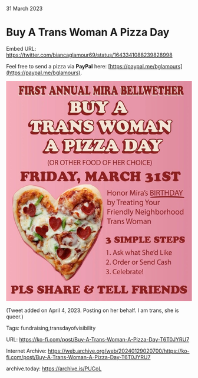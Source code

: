 31 March 2023
# Buy A Trans Woman A Pizza Day

Embed URL: https://twitter.com/biancaglamour69/status/1643341088239828998

Feel free to send a pizza via **PayPal** here: [https://paypal.me/bglamours](https://paypal.me/bglamours).

![image](https://raw.githubusercontent.com/rikaklassen/Ko-Fi/main/media/73787fb8-476f-4187-b5a7-221cf1796301_fsj00fkwaaizye2.jpg)

(Tweet added on April 4, 2023. Posting on her behalf. I am trans, she is queer.)

Tags: fundraising,transdayofvisibility

URL: https://ko-fi.com/post/Buy-A-Trans-Woman-A-Pizza-Day-T6T0JYRU7

Internet Archive: https://web.archive.org/web/20240129020700/https://ko-fi.com/post/Buy-A-Trans-Woman-A-Pizza-Day-T6T0JYRU7

archive.today: https://archive.is/PUCoL
